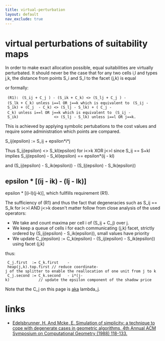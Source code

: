 ```yaml
---
title: virtual-perturbation
layout: default
nav_exclude: true
---
```

# virtual perturbations of suitability maps

In order to make exact allocation possible, equal suitabilities are
virtually perturbated. It should never be the case that for any two
cells i,l and types j,k, the distance from points S_i and S_l to the
facet (j,k) is equal

or formally:

` (R1):`
` (S_ij + C_j ) - (S_ik + C_k) <> (S_lj + C_j ) - (S_lk + C_k) unless i==l OR j==k which is equivalent to`
` (S_ij - S_ik) + (C_j  - C_k) <> (S_lj - S_lk) + ( C_j - C_k) unless i==l OR j==k which is equivalent to`
` (S_ij - S_ik)                <> (S_lj - S_lk) unless i==l OR j==k.`

This is achieved by applying symbolic pertubations to the cost values
and require some administration which points are compared.

S_ij(epsilon) := S_ij + epsilon\*i\*j

Thus S_ij(epsilon) \<\> S_kl(epsilon) for i\<\>k XOR j\<\>l since S_ij
== S+kl implies S_ij(epsilon) - S_kl(epsilon) == epsilon\*(ij - kl)

and (S_ij(epsilon) - S_ik(epsilon)) - (S_lj(epsilon) - S_lk(epsilon))

## epsilon \* \[(ij - ik) - (lj - lk)\]

epsilon \* \[(i-l)(j-k)\], which fullfills requirement (R1).

The sufficiency of (R1) and thus the fact that degeneracies such as S_ij
== S_lk for i\<\>l AND j\<\>k doesn't matter follow from close analysis
of the used operators:

-   We take and count maxima per cell i of (S_ij + C_j) over j.
-   We keep a queue of cells i for each communicating (j,k) facet,
    strictly ordered by (S_ij(epsilon) - S_ik(epsilon)), small values
    have priority
-   We update C_j(epsilon) := C_k(epsilon) - (S_ij(epsilon) -
    S_ik(epsilon)) using facet (j,k)

thus:

` C_j.first  := C_k.first    - heap(j,k).top.first // reduce coordinate-j of the splitter to enable the reallocation of one unit from j to k`
` C_j.second := C_k.second   - i*(j-k)             // update the epsilon component of the shadow price`

Note that the C_j on this page is [aka](aka "wikilink") lambda_j.

# links

-   [Edelsbrunner, H. And Mcke, E. Simulation of simplicity: a technique
    to cope with degenerate cases in geometric algorithms, 4th Annual
    ACM Symposium on Computational Geometry (1988)
    118-133.](http://arxiv.org/PS_cache/math/pdf/9410/9410209v1.pdf)